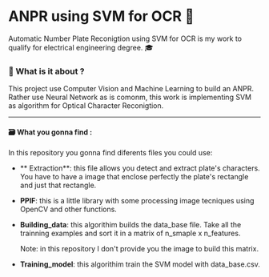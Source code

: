 # ANPR using SVM for OCR 🧠

Automatic Number Plate Reconigtion using SVM for OCR  is my work to qualify for electrical engineering degree. 🎓





###  📖 What is it about  ?

 This project use Computer Vision and Machine Learning to build an ANPR. Rather use Neural Network as is comonm, this work is implementing SVM as algorithm for Optical Character Reconigtion. 
 
 
                
----
#### 🗃️ What you gonna find :

In this repository you gonna find diferents files you could use:

- ** Extraction**: this file allows you detect and extract plate's characters. You have to have a image that enclose perfectly the plate's rectangle and just that rectangle. 

-  **PPIF**: this is a little library with some processing image tecniques using OpenCV and other functions. 

-  **Building_data**: this algorithim builds the data_base file. Take all the trainning examples and sort it in a matrix of n_smaple x n_features.  

	 Note: in this repository I don't provide you the image to build this matrix. 

- **Training_model**: this algorithim train the SVM model with data_base.csv.  
